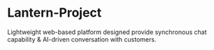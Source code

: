 # Lantern-Project
Lightweight web-based platform designed provide synchronous chat capability &amp; AI-driven conversation with customers.
